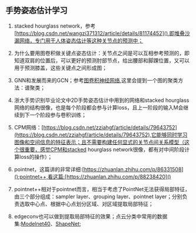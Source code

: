 ## 手势姿态估计学习

1. stacked hourglass network，参考[https://blog.csdn.net/wangzi371312/article/details/81174452](),即堆叠沙漏网络，专门用于人体姿态估计等这种关节点的预测中；

2. 为什么要用图卷积做关键点姿态估计：关节点之间是可以互相参考预测的，即知道双肩的位置后，可以更好的预测肘部节点，给出腰部和脚踝位置，又可以用于预测膝盖，这些关键点之间形成图；

3. GNN和发展而来的GCN；参考[图卷积神经网络](https://zhuanlan.zhihu.com/p/60962304),这里会提到一个图的聚类方法：谱聚类；

4. 浙大手势识别毕业论文中2D手势姿态估计中用到的网络和stacked hourglass 网络的结构很像，也是每个阶段都会参与计算loss，且上一阶段的输入M会继续到下一个阶段参与卷积训练；

5. CPM网络：[https://blog.csdn.net/zziahgf/article/details/79643752](https://blog.csdn.net/zziahgf/article/details/79643752),它能够同时学习图像和空间信息的特征表示；且不需要构建任何显式的关节点间关系模型（这个很重要，感觉CPM和stacked hourglass network很像，都有对中间阶段计算loss的操作）；

6. pointnet，这篇讲的非常详细:[https://zhuanlan.zhihu.com/p/86331508]();pointnet++,看这篇:[https://zhuanlan.zhihu.com/p/88238420]()

7. pointnet++相对于pointnet而言，相当于考虑了PointNet无法获得局部特征，由三个部分组成：sampler layer、grouping layer、pointnet layer；分别负责选取中心点、根据中心点划分区域、对区域提取局部特征；

8. edgeconv也可以做到提取局部特征的效果；点云分类中常用的数据集:[Modelnet40]()、[ShapeNet]();
